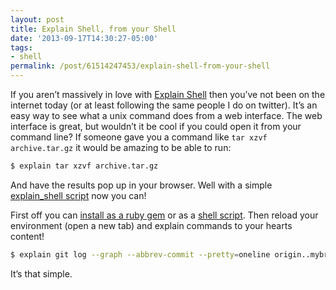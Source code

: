 ```yaml
---
layout: post
title: Explain Shell, from your Shell
date: '2013-09-17T14:30:27-05:00'
tags:
- shell
permalink: /post/61514247453/explain-shell-from-your-shell
---
```

<p>If you aren&#8217;t massively in love with <a href="https://explainshell.com/">Explain Shell</a> then you&#8217;ve not been on the internet today (or at least following the same people I do on twitter). It&#8217;s an easy way to see what a unix command does from a web interface. The web interface is great, but wouldn&#8217;t it be cool if you could open it from your command line? If someone gave you a command like <code>tar xzvf archive.tar.gz</code> it would be amazing to be able to run:</p>

```sh
$ explain tar xzvf archive.tar.gz
```

<p>And have the results pop up in your browser. Well with a simple <a href="https://github.com/schneems/explain_shell">explain_shell script</a> now you can!</p>

<p>First off you can <a href="https://github.com/schneems/explain_shell#install">install as a ruby gem</a> or as a <a href="https://github.com/schneems/explain_shell#without-rubygems">shell script</a>. Then reload your environment (open a new tab) and explain commands to your hearts content!</p>

```sh
$ explain git log --graph --abbrev-commit --pretty=oneline origin..mybranch
```

<p>It&#8217;s that simple.</p>
